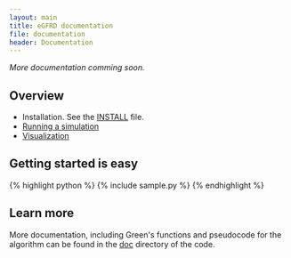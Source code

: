 ```yaml
---
layout: main
title: eGFRD documentation
file: documentation
header: Documentation
---
```


_More documentation comming soon._

## Overview

* Installation. See the
[INSTALL](http://github.com/gfrd/egfrd/tree/develop/INSTALL) file.
* [Running a simulation](/simulation)
* [Visualization](/visualization)

## Getting started is easy

{% highlight python %}
{% include sample.py %}
{% endhighlight %}

## Learn more

More documentation, including Green's functions and pseudocode for the 
algorithm can be found in the [doc](http://github.com/gfrd/egfrd/tree/develop/doc") directory of 
the code.

